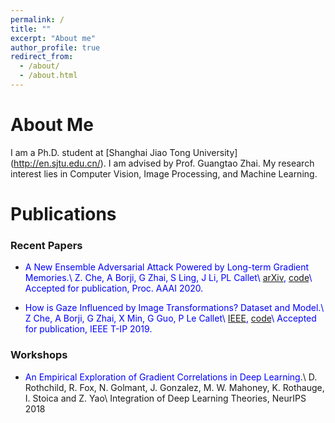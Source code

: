 ```yaml
---
permalink: /
title: ""
excerpt: "About me"
author_profile: true
redirect_from: 
  - /about/
  - /about.html
---
```




About Me
======
I am a Ph.D. student at [Shanghai Jiao Tong University] (http://en.sjtu.edu.cn/). I am advised by Prof. Guangtao Zhai. My research interest lies in Computer Vision, Image Processing, and Machine Learning.


Publications
======

### Recent Papers
* <span style="color:blue">A New Ensemble Adversarial Attack Powered by Long-term Gradient Memories.\\
Z. Che, A Borji, G Zhai, S Ling, J Li, PL Callet\\
[arXiv](https://arxiv.org/pdf/1911.07682.pdf), [code](https://github.com/CZHQuality/AAA-Pix2pix)\\
Accepted for publication, Proc. AAAI 2020.
  
* <span style="color:blue">How is Gaze Influenced by Image Transformations? Dataset and Model.\\
Z Che, A Borji, G Zhai, X Min, G Guo, P Le Callet\\
[IEEE](https://ieeexplore.ieee.org/abstract/document/8866748), [code](https://github.com/CZHQuality/Sal-CFS-GAN)\\
Accepted for publication, IEEE T-IP 2019.



### Workshops
* <span style="color:blue">An Empirical Exploration of Gradient Correlations in Deep Learning</span>.\\
D. Rothchild, R. Fox, N. Golmant, J. Gonzalez, M. W. Mahoney, K. Rothauge, I. Stoica and Z. Yao\\
Integration of Deep Learning Theories, NeurIPS 2018


